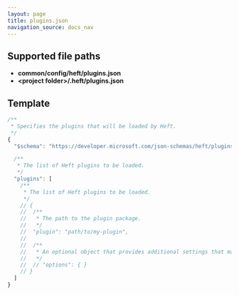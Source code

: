 ```yaml
---
layout: page
title: plugins.json
navigation_source: docs_nav
---
```


## Supported file paths

- **common/config/heft/plugins.json**
- **&lt;project folder&gt;/.heft/plugins.json**

## Template

```js
/**
 * Specifies the plugins that will be loaded by Heft.
 */
{
  "$schema": "https://developer.microsoft.com/json-schemas/heft/plugins.schema.json",

  /**
   * The list of Heft plugins to be loaded.
   */
  "plugins": [
    /**
     * The list of Heft plugins to be loaded.
     */
    // {
    //  /**
    //   * The path to the plugin package.
    //   */
    //  "plugin": "path/to/my-plugin",
    //
    //  /**
    //   * An optional object that provides additional settings that may be defined by the plugin.
    //   */
    //  // "options": { }
    // }
  ]
}
```

